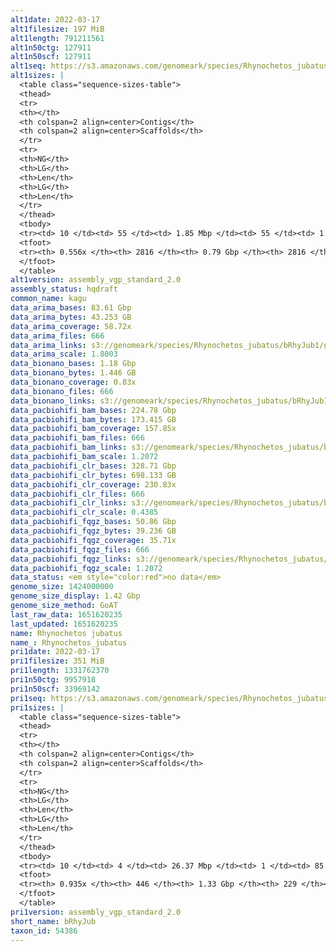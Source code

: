 ```yaml
---
alt1date: 2022-03-17
alt1filesize: 197 MiB
alt1length: 791211561
alt1n50ctg: 127911
alt1n50scf: 127911
alt1seq: https://s3.amazonaws.com/genomeark/species/Rhynochetos_jubatus/bRhyJub1/assembly_vgp_standard_2.0/bRhyJub1.alt.asm.20220317.fasta.gz
alt1sizes: |
  <table class="sequence-sizes-table">
  <thead>
  <tr>
  <th></th>
  <th colspan=2 align=center>Contigs</th>
  <th colspan=2 align=center>Scaffolds</th>
  </tr>
  <tr>
  <th>NG</th>
  <th>LG</th>
  <th>Len</th>
  <th>LG</th>
  <th>Len</th>
  </tr>
  </thead>
  <tbody>
  <tr><td> 10 </td><td> 55 </td><td> 1.85 Mbp </td><td> 55 </td><td> 1.85 Mbp </td></tr>  <tr><td> 20 </td><td> 155 </td><td> 1.16 Mbp </td><td> 155 </td><td> 1.16 Mbp </td></tr>  <tr><td> 30 </td><td> 309 </td><td> 0.75 Mbp </td><td> 309 </td><td> 0.75 Mbp </td></tr>  <tr><td> 40 </td><td> 553 </td><td> 453.03 Kbp </td><td> 553 </td><td> 453.03 Kbp </td></tr>  <tr style="background-color:#cccccc;"><td> 50 </td><td> 1096 </td><td> 127.91 Kbp </td><td> 1096 </td><td> 127.91 Kbp </td></tr>  <tr><td> 60 </td><td> 0 </td><td>  </td><td> 0 </td><td>  </td></tr>  <tr><td> 70 </td><td> 0 </td><td>  </td><td> 0 </td><td>  </td></tr>  <tr><td> 80 </td><td> 0 </td><td>  </td><td> 0 </td><td>  </td></tr>  <tr><td> 90 </td><td> 0 </td><td>  </td><td> 0 </td><td>  </td></tr>  <tr><td> 100 </td><td> 0 </td><td>  </td><td> 0 </td><td>  </td></tr>  </tbody>
  <tfoot>
  <tr><th> 0.556x </th><th> 2816 </th><th> 0.79 Gbp </th><th> 2816 </th><th> 0.79 Gbp </th></tr>
  </tfoot>
  </table>
alt1version: assembly_vgp_standard_2.0
assembly_status: hqdraft
common_name: kagu
data_arima_bases: 83.61 Gbp
data_arima_bytes: 43.253 GB
data_arima_coverage: 58.72x
data_arima_files: 666
data_arima_links: s3://genomeark/species/Rhynochetos_jubatus/bRhyJub1/genomic_data/arima/<br>
data_arima_scale: 1.8003
data_bionano_bases: 1.18 Gbp
data_bionano_bytes: 1.446 GB
data_bionano_coverage: 0.83x
data_bionano_files: 666
data_bionano_links: s3://genomeark/species/Rhynochetos_jubatus/bRhyJub1/genomic_data/bionano/<br>
data_pacbiohifi_bam_bases: 224.78 Gbp
data_pacbiohifi_bam_bytes: 173.415 GB
data_pacbiohifi_bam_coverage: 157.85x
data_pacbiohifi_bam_files: 666
data_pacbiohifi_bam_links: s3://genomeark/species/Rhynochetos_jubatus/bRhyJub1/genomic_data/pacbio_hifi/<br>
data_pacbiohifi_bam_scale: 1.2072
data_pacbiohifi_clr_bases: 328.71 Gbp
data_pacbiohifi_clr_bytes: 698.133 GB
data_pacbiohifi_clr_coverage: 230.83x
data_pacbiohifi_clr_files: 666
data_pacbiohifi_clr_links: s3://genomeark/species/Rhynochetos_jubatus/bRhyJub1/genomic_data/pacbio_hifi/<br>
data_pacbiohifi_clr_scale: 0.4385
data_pacbiohifi_fqgz_bases: 50.86 Gbp
data_pacbiohifi_fqgz_bytes: 39.236 GB
data_pacbiohifi_fqgz_coverage: 35.71x
data_pacbiohifi_fqgz_files: 666
data_pacbiohifi_fqgz_links: s3://genomeark/species/Rhynochetos_jubatus/bRhyJub1/genomic_data/pacbio_hifi/<br>
data_pacbiohifi_fqgz_scale: 1.2072
data_status: <em style="color:red">no data</em>
genome_size: 1424000000
genome_size_display: 1.42 Gbp
genome_size_method: GoAT
last_raw_data: 1651620235
last_updated: 1651620235
name: Rhynochetos jubatus
name_: Rhynochetos_jubatus
pri1date: 2022-03-17
pri1filesize: 351 MiB
pri1length: 1331762370
pri1n50ctg: 9957918
pri1n50scf: 33969142
pri1seq: https://s3.amazonaws.com/genomeark/species/Rhynochetos_jubatus/bRhyJub1/assembly_vgp_standard_2.0/bRhyJub1.pri.asm.20220317.fasta.gz
pri1sizes: |
  <table class="sequence-sizes-table">
  <thead>
  <tr>
  <th></th>
  <th colspan=2 align=center>Contigs</th>
  <th colspan=2 align=center>Scaffolds</th>
  </tr>
  <tr>
  <th>NG</th>
  <th>LG</th>
  <th>Len</th>
  <th>LG</th>
  <th>Len</th>
  </tr>
  </thead>
  <tbody>
  <tr><td> 10 </td><td> 4 </td><td> 26.37 Mbp </td><td> 1 </td><td> 85.07 Mbp </td></tr>  <tr><td> 20 </td><td> 10 </td><td> 23.31 Mbp </td><td> 3 </td><td> 79.11 Mbp </td></tr>  <tr><td> 30 </td><td> 17 </td><td> 16.80 Mbp </td><td> 5 </td><td> 56.47 Mbp </td></tr>  <tr><td> 40 </td><td> 26 </td><td> 13.99 Mbp </td><td> 8 </td><td> 42.15 Mbp </td></tr>  <tr style="background-color:#cccccc;"><td> 50 </td><td> 39 </td><td style="background-color:#88ff88;"> 9.96 Mbp </td><td> 11 </td><td style="background-color:#88ff88;"> 33.97 Mbp </td></tr>  <tr><td> 60 </td><td> 56 </td><td> 7.10 Mbp </td><td> 17 </td><td> 20.61 Mbp </td></tr>  <tr><td> 70 </td><td> 83 </td><td> 4.06 Mbp </td><td> 25 </td><td> 14.71 Mbp </td></tr>  <tr><td> 80 </td><td> 129 </td><td> 2.24 Mbp </td><td> 39 </td><td> 6.74 Mbp </td></tr>  <tr><td> 90 </td><td> 228 </td><td> 0.82 Mbp </td><td> 89 </td><td> 1.27 Mbp </td></tr>  <tr><td> 100 </td><td> 0 </td><td>  </td><td> 0 </td><td>  </td></tr>  </tbody>
  <tfoot>
  <tr><th> 0.935x </th><th> 446 </th><th> 1.33 Gbp </th><th> 229 </th><th> 1.33 Gbp </th></tr>
  </tfoot>
  </table>
pri1version: assembly_vgp_standard_2.0
short_name: bRhyJub
taxon_id: 54386
---
```

